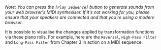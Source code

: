 *Note: You can press the `[Play Sequence]` button to generate sounds from your 
web browser's MIDI synthesiser. If it's not working for you, please ensure that 
your speakers are connected and that you're using a modern browser.*

It is possible to visualise the changes applied by transformation functions via 
these piano rolls. For example, here are the `Reversal`, `High-Pass Filter` and
`Long-Pass Filter` from Chapter 3 in action on a MIDI sequence: